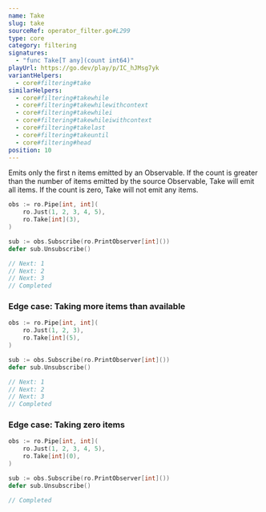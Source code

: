 ```yaml
---
name: Take
slug: take
sourceRef: operator_filter.go#L299
type: core
category: filtering
signatures:
  - "func Take[T any](count int64)"
playUrl: https://go.dev/play/p/IC_hJMsg7yk
variantHelpers:
  - core#filtering#take
similarHelpers:
  - core#filtering#takewhile
  - core#filtering#takewhilewithcontext
  - core#filtering#takewhilei
  - core#filtering#takewhileiwithcontext
  - core#filtering#takelast
  - core#filtering#takeuntil
  - core#filtering#head
position: 10
---
```


Emits only the first n items emitted by an Observable. If the count is greater than the number of items emitted by the source Observable, Take will emit all items. If the count is zero, Take will not emit any items.

```go
obs := ro.Pipe[int, int](
    ro.Just(1, 2, 3, 4, 5),
    ro.Take[int](3),
)

sub := obs.Subscribe(ro.PrintObserver[int]())
defer sub.Unsubscribe()

// Next: 1
// Next: 2
// Next: 3
// Completed
```

### Edge case: Taking more items than available

```go
obs := ro.Pipe[int, int](
    ro.Just(1, 2, 3),
    ro.Take[int](5),
)

sub := obs.Subscribe(ro.PrintObserver[int]())
defer sub.Unsubscribe()

// Next: 1
// Next: 2
// Next: 3
// Completed
```

### Edge case: Taking zero items

```go
obs := ro.Pipe[int, int](
    ro.Just(1, 2, 3, 4, 5),
    ro.Take[int](0),
)

sub := obs.Subscribe(ro.PrintObserver[int]())
defer sub.Unsubscribe()

// Completed
```